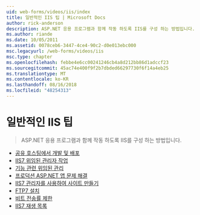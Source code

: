 ```yaml
---
uid: web-forms/videos/iis/index
title: 일반적인 IIS 팁 | Microsoft Docs
author: rick-anderson
description: ASP.NET 응용 프로그램과 함께 작동 하도록 IIS를 구성 하는 방법입니다.
ms.author: riande
ms.date: 10/05/2011
ms.assetid: 0078ceb6-3447-4ce4-90c2-d0e013ebc000
msc.legacyurl: /web-forms/videos/iis
msc.type: chapter
ms.openlocfilehash: febbe4e6cc00241246cb4a8d212bb86d1adccf23
ms.sourcegitcommit: 45ac74e400f9f2b7dbded66297730f6f14a4eb25
ms.translationtype: MT
ms.contentlocale: ko-KR
ms.lasthandoff: 08/16/2018
ms.locfileid: "48254313"
---
```

<a name="general-iis-tips"></a>일반적인 IIS 팁
====================
> ASP.NET 응용 프로그램과 함께 작동 하도록 IIS를 구성 하는 방법입니다.


- [공유 호스팅에서 개발 및 배포](developing-and-deploying-in-a-shared-hosting.md)
- [IIS7 	위임된 관리자 작업](working-with-iis7-deligated-admin.md)
- [기능 관련 위임된 관리](feature-specific-delegated-management.md)
- [프로덕션 ASP.NET 앱 문제 해결](troubleshooting-production-aspnet-apps.md)
- [IIS7 관리자를 사용하여 사이트 만들기](creating-a-site-with-iis7-manager.md)
- [FTP7 설치](installing-ftp7.md)
- [비트 전송률 제한](bit-rate-throttling.md)
- [IIS7 재생 목록](iis7-playlists.md)
